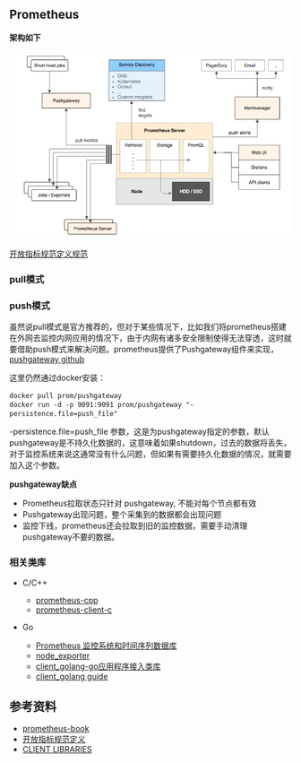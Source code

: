 ## Prometheus

**架构如下**</br> 

![](img/prometheus_architecture.png)

[开放指标规范定义规范](https://github.com/OpenObservability/OpenMetrics/blob/98ae26c87b1c3bcf937909a880b32c8be643cc9b/specification/OpenMetrics.md#info-1)

### pull模式

### push模式
虽然说pull模式是官方推荐的，但对于某些情况下，比如我们将prometheus搭建在外网去监控内网应用的情况下，由于内网有诸多安全限制使得无法穿透，这时就要借助push模式来解决问题。prometheus提供了Pushgateway组件来实现，
[pushgateway github](https://github.com/prometheus/pushgateway)

这里仍然通过docker安装：
```
docker pull prom/pushgateway
docker run -d -p 9091:9091 prom/pushgateway "-persistence.file=push_file"
```
-persistence.file=push_file 参数，这是为pushgateway指定的参数，默认pushgateway是不持久化数据的，这意味着如果shutdown，过去的数据将丢失，对于监控系统来说这通常没有什么问题，但如果有需要持久化数据的情况，就需要加入这个参数。

**pushgateway缺点**
- Prometheus拉取状态只针对 pushgateway, 不能对每个节点都有效
- Pushgateway出现问题，整个采集到的数据都会出现问题
- 监控下线，prometheus还会拉取到旧的监控数据，需要手动清理 pushgateway不要的数据。

### 相关类库
* C/C++
    - [prometheus-cpp](https://github.com/jupp0r/prometheus-cpp)
    - [prometheus-client-c](https://github.com/digitalocean/prometheus-client-c)

* Go
    - [Prometheus 监控系统和时间序列数据库](https://github.com/prometheus/prometheus)
    - [node_exporter](https://github.com/prometheus/node_exporter)
    - [client_golang-go应用程序接入类库](https://github.com/prometheus/client_golang)
    - [client_golang guide](https://prometheus.io/docs/guides/go-application/)

## 参考资料 
- [prometheus-book](https://yunlzheng.gitbook.io/prometheus-book/introduction)
- [开放指标规范定义](https://github.com/OpenObservability/OpenMetrics/blob/98ae26c87b1c3bcf937909a880b32c8be643cc9b/specification/OpenMetrics.md#info-1)
- [CLIENT LIBRARIES](https://prometheus.io/docs/instrumenting/clientlibs/)
